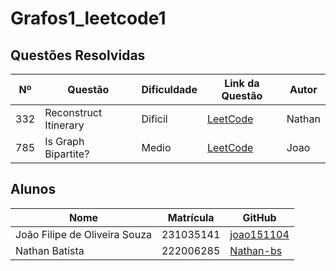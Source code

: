 # Grafos1_leetcode1

## Questões Resolvidas

| Nº  | Questão |Dificuldade |Link da Questão | Autor |
|-----|----------|---------|-----------------|-------|
| 332  | Reconstruct Itinerary |Dificil|  [LeetCode](https://leetcode.com/problems/reconstruct-itinerary/description)| Nathan |
| 785  |  Is Graph Bipartite? |Medio|  [LeetCode](https://leetcode.com/problems/is-graph-bipartite?envType=problem-list-v2&envId=graph)| Joao|

## Alunos

| Nome                          | Matrícula   | GitHub                                |
|-------------------------------|-------------|---------------------------------------|
| João Filipe de Oliveira Souza | 231035141   | [joao151104](https://github.com/joao151104) |
| Nathan Batista                | 222006285   |  [Nathan-bs](https://github.com/Nathan-bs)                                     |
